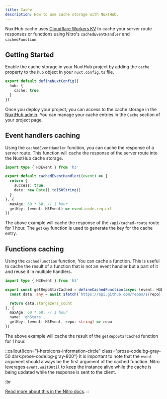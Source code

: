 ```yaml
---
title: Cache
description: How to use cache storage with NuxtHub.
---
```


NuxtHub cache uses [Cloudflare Workers KV](https://developers.cloudflare.com/kv) to cache your server route responses or functions using Nitro's `cachedEventHandler` and `cachedFunction`.

## Getting Started

Enable the cache storage in your NuxtHub project by adding the `cache` property to the `hub` object in your `nuxt.config.ts` file.

```ts [nuxt.config.ts]
export default defineNuxtConfig({
  hub: {
    cache: true
  }
})
```

Once you deploy your project, you can access to the cache storage in the [NuxtHub admin](https://admin.hub.nuxt.com/). You can manage your cache entries in the `Cache` section of your project page.


## Event handlers caching

Using the `cachedEventHandler` function, you can cache the response of a server route. This function will cache the response of the server route into the NuxtHub cache storage.

```ts [server/api/cached-route.ts]
import type { H3Event } from 'h3'

export default cachedEventHandler((event) => {
  return {
    success: true,
    date: new Date().toISOString()
  }
}, {
  maxAge: 60 * 60, // 1 hour
  getKey: (event: H3Event) => event.node.req.url
})
```

The above example will cache the response of the `/api/cached-route` route for 1 hour. The `getKey` function is used to generate the key for the cache entry.

## Functions caching

Using the `cachedFunction` function, You can cache a function. This is useful to cache the result of a function that is not an event handler but a part of it and reuse it in multiple handlers.

```ts [server/utils/cached-function.ts]
import type { H3Event } from 'h3'

export const getRepoStarCached = defineCachedFunction(async (event: H3Event, repo: string) => {
  const data: any = await $fetch(`https://api.github.com/repos/${repo}`)

  return data.stargazers_count
}, {
  maxAge: 60 * 60, // 1 hour
  name: 'ghStars',
  getKey: (event: H3Event, repo: string) => repo
})
```

The above example will cache the result of the `getRepoStarCached` function for 1 hour.

::callout{icon="i-heroicons-information-circle" class="prose-code:bg-gray-50 dark:prose-code:bg-gray-800"}
It is important to note that the `event` argument should always be the first argument of the cached function. Nitro leverages `event.waitUntil` to keep the instance alive while the cache is being updated while the response is sent to the client.  

:br

[Read more about this in the Nitro docs](https://nitro.unjs.io/guide/cache#edge-workers).
::
